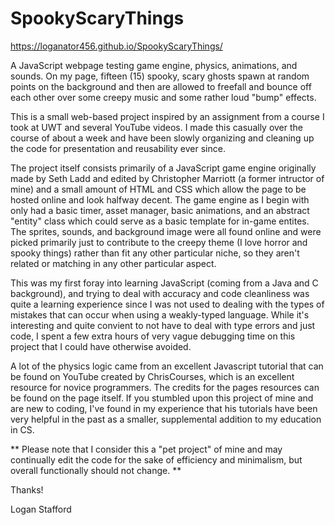 # SpookyScaryThings

https://loganator456.github.io/SpookyScaryThings/

A JavaScript webpage testing game engine, physics, animations, and sounds. On my page, fifteen (15) spooky, scary ghosts spawn at random points on the background and then are allowed to freefall and bounce off each other over some creepy music and some rather loud "bump" effects.

This is a small web-based project inspired by an assignment from a course I took at UWT and several YouTube videos. I made this casually over the course of about a week and have been slowly organizing and cleaning up the code for presentation and reusability ever since.

The project itself consists primarily of a JavaScript game engine originally made by Seth Ladd and edited by Christopher Marriott (a former intructor of mine) and a small amount of HTML and CSS which allow the page to be hosted online and look halfway decent. The game engine as I begin with only had a basic timer, asset manager, basic animations, and an abstract "entity" class which could serve as a basic template for in-game entites. The sprites, sounds, and background image were all found online and were picked primarily just to contribute to the creepy theme (I love horror and spooky things) rather than fit any other particular niche, so they aren't related or matching in any other particular aspect.

This was my first foray into learning JavaScript (coming from a Java and C background), and trying to deal with accuracy and code cleanliness was quite a learning experience since I was not used to dealing with the types of mistakes that can occur when using a weakly-typed language. While it's interesting and quite convient to not have to deal with type errors and just code, I spent a few extra hours of very vague debugging time on this project that I could have otherwise avoided.

A lot of the physics logic came from an excellent Javascript tutorial that can be found on YouTube created by ChrisCourses, which is an excellent resource for novice programmers. The credits for the pages resources can be found on the page itself. If you stumbled upon this project of mine and are new to coding, I've found in my experience that his tutorials have been very helpful in the past as a smaller, supplemental addition to my education in CS.

** Please note that I consider this a "pet project" of mine and may continually edit the code for the sake of efficiency and minimalism, but overall functionally should not change. **

Thanks!

Logan Stafford
